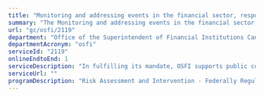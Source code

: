 ```yaml
---
title: "Monitoring and addressing events in the financial sector, response to liquidity crisis"
summary: "The Monitoring and addressing events in the financial sector, response to liquidity crisis service from Office of the Superintendent of Financial Institutions Canada is available end-to-end online, according to the GC Service Inventory."
url: "gc/osfi/2119"
department: "Office of the Superintendent of Financial Institutions Canada"
departmentAcronym: "osfi"
serviceId: "2119"
onlineEndtoEnd: 1
serviceDescription: "In fulfilling its mandate, OSFI supports public confidence in the Canadian financial system by monitoring and promptly addressing systemic or idiosyncratic events in the financial sector."
serviceUrl: ""
programDescription: "Risk Assessment and Intervention - Federally Regulated Financial Institutions,Regulation and Guidance of Federally Regulated Financial Institutions"
---
```

